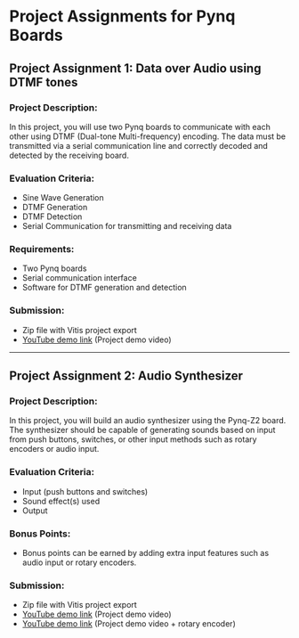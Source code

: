 # Project Assignments for Pynq Boards

## Project Assignment 1: Data over Audio using DTMF tones

### Project Description:
In this project, you will use two Pynq boards to communicate with each other using DTMF (Dual-tone Multi-frequency) encoding. The data must be transmitted via a serial communication line and correctly decoded and detected by the receiving board.

### Evaluation Criteria:
- Sine Wave Generation  
- DTMF Generation  
- DTMF Detection  
- Serial Communication for transmitting and receiving data  

### Requirements:
- Two Pynq boards  
- Serial communication interface  
- Software for DTMF generation and detection  

### Submission:
- Zip file with Vitis project export  
- [YouTube demo link](https://youtu.be/8oSQ_UiNEt4) (Project demo video)

---

## Project Assignment 2: Audio Synthesizer

### Project Description:
In this project, you will build an audio synthesizer using the Pynq-Z2 board. The synthesizer should be capable of generating sounds based on input from push buttons, switches, or other input methods such as rotary encoders or audio input.

### Evaluation Criteria:
- Input (push buttons and switches)  
- Sound effect(s) used  
- Output  

### Bonus Points:
- Bonus points can be earned by adding extra input features such as audio input or rotary encoders.

### Submission:
- Zip file with Vitis project export  
- [YouTube demo link](https://youtu.be/iipLF8zrmjs) (Project demo video)
- [YouTube demo link](https://youtu.be/ZMR1q619fII) (Project demo video + rotary encoder)
